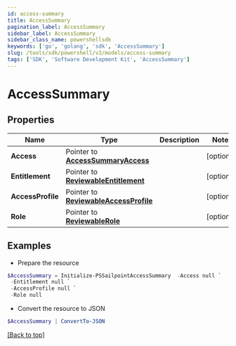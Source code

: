 ```yaml
---
id: access-summary
title: AccessSummary
pagination_label: AccessSummary
sidebar_label: AccessSummary
sidebar_class_name: powershellsdk
keywords: ['go', 'golang', 'sdk', 'AccessSummary'] 
slug: /tools/sdk/powershell/v3/models/access-summary
tags: ['SDK', 'Software Development Kit', 'AccessSummary']
---
```



# AccessSummary

## Properties

Name | Type | Description | Notes
------------ | ------------- | ------------- | -------------
**Access** |  Pointer to [**AccessSummaryAccess**](access-summary-access) |  | [optional] 
**Entitlement** |  Pointer to [**ReviewableEntitlement**](reviewable-entitlement) |  | [optional] 
**AccessProfile** |  Pointer to [**ReviewableAccessProfile**](reviewable-access-profile) |  | [optional] 
**Role** |  Pointer to [**ReviewableRole**](reviewable-role) |  | [optional] 

## Examples

- Prepare the resource
```powershell
$AccessSummary = Initialize-PSSailpointAccessSummary  -Access null `
 -Entitlement null `
 -AccessProfile null `
 -Role null
```

- Convert the resource to JSON
```powershell
$AccessSummary | ConvertTo-JSON
```


[[Back to top]](#) 


